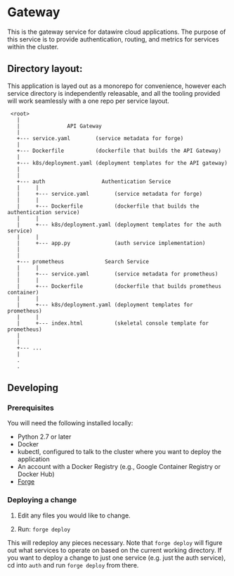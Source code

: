 # Gateway

This is the gateway service for datawire cloud applications. The
purpose of this service is to provide authentication, routing, and
metrics for services within the cluster.
   
## Directory layout:

This application is layed out as a monorepo for convenience, however
each service directory is independently releasable, and all the
tooling provided will work seamlessly with a one repo per service
layout.

```
 <root>
   |
   |               API Gateway
   |
   +--- service.yaml        (service metadata for forge)
   |
   +--- Dockerfile          (dockerfile that builds the API Gateway)
   |
   +--- k8s/deployment.yaml (deployment templates for the API gateway)
   |
   |
   +--- auth                  Authentication Service
   |     |
   |     +--- service.yaml        (service metadata for forge)
   |     |
   |     +--- Dockerfile          (dockerfile that builds the authentication service)
   |     |
   |     +--- k8s/deployment.yaml (deployment templates for the auth service)
   |     |
   |     +--- app.py              (auth service implementation)
   |
   |
   +--- prometheus             Search Service
   |     |
   |     +--- service.yaml        (service metadata for prometheus)
   |     |
   |     +--- Dockerfile          (dockerfile that builds prometheus container)
   |     |
   |     +--- k8s/deployment.yaml (deployment templates for prometheus)
   |     |
   |     +--- index.html          (skeletal console template for prometheus)
   |
   |
   +--- ...
   |
   .
   .
```

## Developing

### Prerequisites

You will need the following installed locally:

* Python 2.7 or later
* Docker
* kubectl, configured to talk to the cluster where you want to deploy the application
* An account with a Docker Registry (e.g., Google Container Registry or Docker Hub)
* [Forge](http://forge.sh)

### Deploying a change

1. Edit any files you would like to change.

2. Run: `forge deploy`

This will redeploy any pieces necessary. Note that `forge deploy` will
figure out what services to operate on based on the current working
directory. If you want to deploy a change to just one service
(e.g. just the auth service), cd into `auth` and run `forge deploy`
from there.
